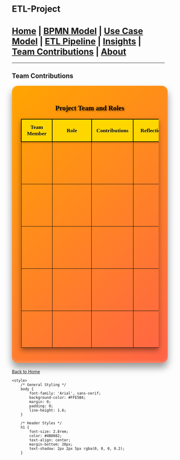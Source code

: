# ETL-Project





[Home](index.md) | [BPMN Model](bpmn.md) | [Use Case Model](use_case.md) | [ETL Pipeline](etl_pipeline.md) | [Insights](insights.md) | [Team Contributions](team.md) | [About](about.md)
=======

---

## Team Contributions

<div style="background: linear-gradient(135deg, #FFA500, #FF6347); color: #000000; border-radius: 20px; padding: 30px; margin: 20px auto; width: 90%; max-width: 1200px; box-shadow: 0 15px 25px rgba(0, 0, 0, 0.4), inset 0 -5px 10px rgba(255, 255, 255, 0.2); font-family: 'Georgia', serif; text-align: center; font-size: 1.2rem;">
    <h3 style="color: #000000; text-shadow: 2px 2px 5px rgba(0, 0, 0, 0.5);">Project Team and Roles</h3>
    <table style="width: 100%; border-collapse: collapse; margin: 20px 0; color: #000000; box-shadow: 0 8px 16px rgba(0, 0, 0, 0.4);">
        <thead>
            <tr style="background-color: #FFD700; color: #000000; box-shadow: 0 4px 6px rgba(0, 0, 0, 0.2);">
                <th style="border: 2px solid #000000; padding: 15px; font-size: 1.1rem; text-shadow: 1px 1px 3px rgba(255, 255, 255, 0.5);">Team Member</th>
                <th style="border: 2px solid #000000; padding: 15px; font-size: 1.1rem; text-shadow: 1px 1px 3px rgba(255, 255, 255, 0.5);">Role</th>
                <th style="border: 2px solid #000000; padding: 15px; font-size: 1.1rem; text-shadow: 1px 1px 3px rgba(255, 255, 255, 0.5);">Contributions</th>
                <th style="border: 2px solid #000000; padding: 15px; font-size: 1.1rem; text-shadow: 1px 1px 3px rgba(255, 255, 255, 0.5);">Reflections</th>
            </tr>
        </thead>
        <tbody>
            <tr class="scroll-effect">
                <td style="border: 1px solid #000000; padding: 15px;">Pallavi Vandanapu</td>
                <td style="border: 1px solid #000000; padding: 15px;">Coding Specialist</td>
                <td style="border: 1px solid #000000; padding: 15px;">Completed coding tasks 1 and 2 involving API integration and data processing.</td>
                <td style="border: 1px solid #000000; padding: 15px;">Gained insights into FHIR APIs and real-world data transformation challenges.</td>
            </tr>
            <tr class="scroll-effect">
                <td style="border: 1px solid #000000; padding: 15px;">Venu Madhav Pentala</td>
                <td style="border: 1px solid #000000; padding: 15px;">Website Designer</td>
                <td style="border: 1px solid #000000; padding: 15px;">Designed and implemented the project website with intuitive navigation.</td>
                <td style="border: 1px solid #000000; padding: 15px;">Enhanced web development skills while ensuring project accessibility.</td>
            </tr>
            <tr class="scroll-effect">
                <td style="border: 1px solid #000000; padding: 15px;">Yashita Raga Saranam</td>
                <td style="border: 1px solid #000000; padding: 15px;">BPMN and Coding Specialist</td>
                <td style="border: 1px solid #000000; padding: 15px;">Completed coding tasks 3 and 4, built BPMN model reflecting processes.</td>
                <td style="border: 1px solid #000000; padding: 15px;">Learned about process visualization and multi-tool integration.</td>
            </tr>
            <tr class="scroll-effect">
                <td style="border: 1px solid #000000; padding: 15px;">Haneesha Donepudi</td>
                <td style="border: 1px solid #000000; padding: 15px;">Use Case Model Designer</td>
                <td style="border: 1px solid #000000; padding: 15px;">Created use case models defining system interactions and roles.</td>
                <td style="border: 1px solid #000000; padding: 15px;">Developed clear communication skills for technical concepts.</td>
            </tr>
            <tr class="scroll-effect">
                <td style="border: 1px solid #000000; padding: 15px;">Aishwarya Voraganti</td>
                <td style="border: 1px solid #000000; padding: 15px;">Documentation Specialist</td>
                <td style="border: 1px solid #000000; padding: 15px;">Developed and structured project documentation.</td>
                <td style="border: 1px solid #000000; padding: 15px;">Improved technical writing and organization skills.</td>
            </tr>
        </tbody>
    </table>
</div>

<style>
    /* Scroll Effect */
    .scroll-effect {
        opacity: 0;
        transform: translateY(50px);
        transition: all 0.6s ease-out;
    }

    .scroll-effect.visible {
        opacity: 1;
        transform: translateY(0);
    }
</style>

<script>
    // JavaScript for Scroll Animation
    const scrollElements = document.querySelectorAll(".scroll-effect");

    const elementInView = (el, offset = 100) => {
        const elementTop = el.getBoundingClientRect().top;
        return elementTop <= (window.innerHeight - offset);
    };

    const displayScrollElement = (element) => {
        element.classList.add("visible");
    };

    const hideScrollElement = (element) => {
        element.classList.remove("visible");
    };

    const handleScrollAnimation = () => {
        scrollElements.forEach((el) => {
            if (elementInView(el, 100)) {
                displayScrollElement(el);
            } else {
                hideScrollElement(el);
            }
        });
    };

    window.addEventListener("scroll", () => {
        handleScrollAnimation();
    });

    // Initial check to display elements in view
    handleScrollAnimation();
</script>

[Back to Home](index.md)

<html lang="en">
<head>
    <meta charset="UTF-8">
    <meta name="viewport" content="width=device-width, initial-scale=1.0">
    <title>ETL Project Overview</title>

    <style>
        /* General Styling */
        body {
            font-family: 'Arial', sans-serif;
            background-color: #FFE5B4;  
            margin: 0;
            padding: 0;
            line-height: 1.6;
        }

        /* Header Styles */
        h1 {
            font-size: 2.8rem;
            color: #4B0082;
            text-align: center;
            margin-bottom: 20px;
            text-shadow: 2px 2px 5px rgba(0, 0, 0, 0.2);
        }
</head>
<body>


